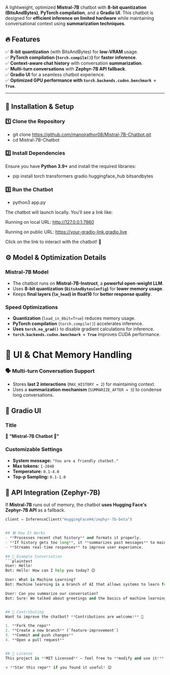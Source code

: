 A lightweight, optimized **Mistral-7B** chatbot with **8-bit quantization (BitsAndBytes)**, **PyTorch compilation**, and a **Gradio UI**. This chatbot is designed for **efficient inference on limited hardware** while maintaining conversational context using **summarization techniques**.

## 🔥 Features
✅ **8-bit quantization** (with BitsAndBytes) for **low-VRAM** usage.  
✅ **PyTorch compilation (`torch.compile()`)** for **faster inference**.  
✅ **Context-aware chat history** with conversation **summarization**.  
✅ **Multi-turn conversations** with **Zephyr-7B API fallback**.  
✅ **Gradio UI** for a seamless chatbot experience.  
✅ **Optimized GPU performance with `torch.backends.cudnn.benchmark = True`**.  

---

## 📌 Installation & Setup

### **1️⃣ Clone the Repository**

- git clone https://github.com/manojrathor08/Mistral-7B-Chatbot.git
- cd Mistral-7B-Chatbot

### **2️⃣ Install Dependencies**
Ensure you have **Python 3.9+** and install the required libraries:


- pip install torch transformers gradio huggingface_hub bitsandbytes

### **3️⃣ Run the Chatbot**

- python3 app.py

The chatbot will launch locally. You’ll see a link like:

Running on local URL:  http://127.0.0.1:7860

Running on public URL:  https://your-gradio-link.gradio.live

Click on the link to interact with the chatbot! 🚀

## ⚙️ Model & Optimization Details

### **Mistral-7B Model**
- The chatbot runs on **Mistral-7B-Instruct**, a **powerful open-weight LLM**.
- Uses **8-bit quantization (`BitsAndBytesConfig`)** for **lower memory usage**.
- Keeps **final layers (`lm_head`) in float16** for **better response quality**.

### **Speed Optimizations**
- **Quantization** (`load_in_8bit=True`) reduces memory usage.
- **PyTorch compilation** (`torch.compile()`) accelerates inference.
- **Uses `torch.no_grad()`** to disable gradient calculations for inference.
- **`torch.backends.cudnn.benchmark = True`** improves CUDA performance.
# 🎨 UI & Chat Memory Handling

### 🗣️ Multi-turn Conversation Support
- Stores **last 2 interactions** (`MAX_HISTORY = 2`) for maintaining context.
- Uses a **summarization mechanism** (`SUMMARIZE_AFTER = 3`) to condense long conversations.

## 💬 Gradio UI

### **Title**  
📝 **"Mistral-7B Chatbot 🤖"**

### **Customizable Settings**
- **System message:** `"You are a friendly chatbot."`
- **Max tokens:** `1-2048`
- **Temperature:** `0.1-4.0`
- **Top-p Sampling:** `0.1-1.0`

## 🔗 API Integration (Zephyr-7B)

If **Mistral-7B** runs out of memory, the chatbot **uses Hugging Face's Zephyr-7B API** as a fallback.

```python
client = InferenceClient("HuggingFaceH4/zephyr-7b-beta")


## 🛠️ How It Works
- **Processes recent chat history** and formats it properly.
- **If history gets too long**, it **summarizes past messages** to maintain context.
- **Streams real-time responses** to improve user experience.

## 📜 Example Conversation
```plaintext
User: Hello!  
Bot: Hello! How can I help you today? 😊  

User: What is Machine Learning?  
Bot: Machine learning is a branch of AI that allows systems to learn from data without being explicitly programmed...  

User: Can you summarize our conversation?  
Bot: Sure! We talked about greetings and the basics of machine learning.  


## 📌 Contributing
Want to improve the chatbot? **Contributions are welcome!** 🚀

1. **Fork the repo**  
2. **Create a new branch** (`feature-improvement`)  
3. **Commit and push changes**  
4. **Open a pull request**  


## 📜 License
This project is **MIT Licensed** – feel free to **modify and use it!**  

⭐ **Star this repo** if you found it useful! 😊
